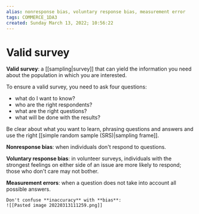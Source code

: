 ```yaml
---
alias: nonresponse bias, voluntary response bias, measurement error
tags: COMMERCE_1DA3
created: Sunday March 13, 2022; 10:56:22 
---
```

# Valid survey
**Valid survey**: a [[sampling|survey]] that can yield the information you need about the population in which you are interested. 

To ensure a valid survey, you need to ask four questions:
- what do I want to know?
- who are the right respondents?
- what are the right questions?
- what will be done with the results?

Be clear about what you want to learn, phrasing questions and answers and use the right [[simple random sample (SRS)|sampling frame]].

**Nonresponse bias**: when individuals don't respond to questions.

**Voluntary response bias**: in volunteer surveys, individuals with the strongest feelings on either side of an issue are more likely to respond; those who don't care may not bother.

**Measurement errors**: when a question does not take into account all possible answers.

```ad-warning
Don't confuse **inaccuracy** with **bias**:
![[Pasted image 20220313111259.png]]
```